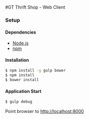 #GT Thrift Shop - Web Client

### Setup

#### Dependencies

* [Node.js](http://nodejs.org)
* [npm](https://www.npmjs.org)

#### Installation

```sh
$ npm install -g gulp bower
$ npm install
$ bower install
```

#### Application Start

```sh
$ gulp debug
```

Point browser to [http://localhost:8000](http://localhost:8000)
